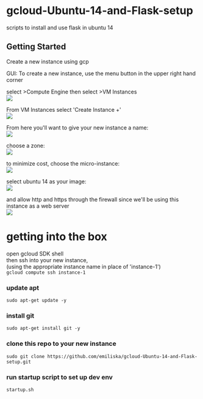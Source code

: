 # gcloud-Ubuntu-14-and-Flask-setup
scripts to install and use flask in ubuntu 14

## Getting Started
Create a new instance using gcp 

GUI:
To create a new instance, use the menu button in the upper right hand corner 

select >Compute Engine then select >VM Instances <br>
<img src="https://github.com/emiliska/gcloud-Ubuntu-14-and-Flask-setup/blob/master/Images/ci_0b.PNG"/>

From VM Instances select 'Create Instance +' <br>
<img src="https://github.com/emiliska/gcloud-Ubuntu-14-and-Flask-setup/blob/master/Images/create_instance.PNG"/>

From here you'll want to give your new instance a name:<br>
<img src="https://github.com/emiliska/gcloud-Ubuntu-14-and-Flask-setup/blob/master/Images/ci_1.PNG"/>

choose a zone:<br>
<img src="https://github.com/emiliska/gcloud-Ubuntu-14-and-Flask-setup/blob/master/Images/ci_2.PNG"/>

to minimize cost, choose the micro-instance:<br>
<img src="https://github.com/emiliska/gcloud-Ubuntu-14-and-Flask-setup/blob/master/Images/ci_3.PNG"/>

select ubuntu 14 as your image:<br>
<img src="https://github.com/emiliska/gcloud-Ubuntu-14-and-Flask-setup/blob/master/Images/ci_4.PNG"/>

and allow http and https through the firewall since we'll be using this instance as a web server<br>
<img src="https://github.com/emiliska/gcloud-Ubuntu-14-and-Flask-setup/blob/master/Images/ci_5.PNG"/>

# getting into the box
open gcloud SDK shell<br>
then ssh into your new instance,
<br>(using the appropriate instance name in place of 'instance-1')
<br>`gcloud compute ssh instance-1`

### update apt
`sudo apt-get update -y`

### install git
`sudo apt-get install git -y`

### clone this repo to your new instance
`sudo git clone https://github.com/emiliska/gcloud-Ubuntu-14-and-Flask-setup.git`

### run startup script to set up dev env
`startup.sh`
